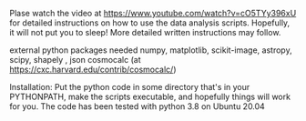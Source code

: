 Plase watch the video at https://www.youtube.com/watch?v=cO5TYy396xU for detailed instructions on how to use the data analysis scripts. Hopefully, it will not put you to sleep! More detailed written instructions may follow.

external python packages needed
numpy, matplotlib, scikit-image, astropy, scipy, shapely , json
cosmocalc (at https://cxc.harvard.edu/contrib/cosmocalc/)

Installation: Put the python code in some directory that's in your PYTHONPATH, make the scripts executable, and hopefully things will work for you. The code has been tested with python 3.8 on Ubuntu 20.04 
